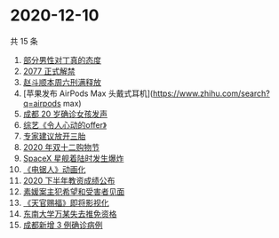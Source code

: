 # 2020-12-10

共 15 条

<!-- BEGIN ZHIHUSEARCH -->
<!-- 最后更新时间 Thu Dec 10 2020 19:09:38 GMT+0800 (CST) -->
1. [部分男性对丁真的态度](https://www.zhihu.com/search?q=丁真)
1. [2077 正式解禁](https://www.zhihu.com/search?q=赛博朋克2077)
1. [赵斗顺本周六刑满释放](https://www.zhihu.com/search?q=素媛案)
1. [苹果发布 AirPods Max 头戴式耳机](https://www.zhihu.com/search?q=airpods max)
1. [成都 20 岁确诊女孩发声](https://www.zhihu.com/search?q=成都孙女)
1. [综艺《令人心动的offer》](https://www.zhihu.com/search?q=令人心动的offer)
1. [专家建议放开三胎](https://www.zhihu.com/search?q=三胎)
1. [2020 年双十二购物节](https://www.zhihu.com/search?q=双十二)
1. [SpaceX 星舰着陆时发生爆炸](https://www.zhihu.com/search?q=spacex)
1. [《电锯人》动画化](https://www.zhihu.com/search?q=电锯人)
1. [2020 下半年教资成绩公布](https://www.zhihu.com/search?q=教资成绩)
1. [素媛案主犯希望和受害者见面](https://www.zhihu.com/search?q=素媛案)
1. [《天官赐福》即将影视化](https://www.zhihu.com/search?q=天官赐福)
1. [东南大学万某失去推免资格](https://www.zhihu.com/search?q=东南大学)
1. [成都新增 3 例确诊病例](https://www.zhihu.com/search?q=成都新增)
<!-- END ZHIHUSEARCH -->
